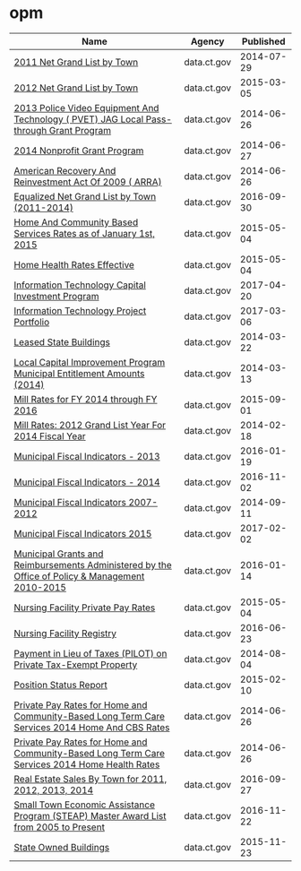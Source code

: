 # opm

Name | Agency | Published
---- | ---- | ---------
[2011 Net Grand List by Town](../datasets/7bf7-rsy9.md) | data.ct.gov | 2014-07-29
[2012 Net Grand List by Town](../datasets/ebya-9ie6.md) | data.ct.gov | 2015-03-05
[2013 Police Video Equipment And Technology ( PVET) JAG Local Pass-through Grant Program](../datasets/5m9p-astg.md) | data.ct.gov | 2014-06-26
[2014 Nonprofit Grant Program](../datasets/qcgq-9p42.md) | data.ct.gov | 2014-06-27
[American Recovery And Reinvestment Act Of 2009 ( ARRA)](../datasets/eugj-j27t.md) | data.ct.gov | 2014-06-26
[Equalized Net Grand List by Town (2011-2014)](../datasets/8rr8-a322.md) | data.ct.gov | 2016-09-30
[Home And Community Based Services Rates as of January 1st, 2015](../datasets/dtti-4mqx.md) | data.ct.gov | 2015-05-04
[Home Health Rates Effective](../datasets/jr68-tvgu.md) | data.ct.gov | 2015-05-04
[Information Technology Capital Investment Program](../datasets/g24u-uzzf.md) | data.ct.gov | 2017-04-20
[Information Technology Project Portfolio](../datasets/i7h5-rx65.md) | data.ct.gov | 2017-03-06
[Leased State Buildings](../datasets/khxa-vid2.md) | data.ct.gov | 2014-03-22
[Local Capital Improvement Program Municipal Entitlement Amounts (2014)](../datasets/u3kj-kc89.md) | data.ct.gov | 2014-03-13
[Mill Rates for FY 2014 through FY 2016](../datasets/ds7v-z32c.md) | data.ct.gov | 2015-09-01
[Mill Rates: 2012 Grand List Year For 2014 Fiscal Year](../datasets/686s-2uqm.md) | data.ct.gov | 2014-02-18
[Municipal Fiscal Indicators - 2013](../datasets/72by-n3wh.md) | data.ct.gov | 2016-01-19
[Municipal Fiscal Indicators - 2014](../datasets/5cym-55kp.md) | data.ct.gov | 2016-11-02
[Municipal Fiscal Indicators 2007-2012](../datasets/h7h2-manp.md) | data.ct.gov | 2014-09-11
[Municipal Fiscal Indicators 2015](../datasets/8pz3-js3d.md) | data.ct.gov | 2017-02-02
[Municipal Grants and Reimbursements Administered by the Office of Policy & Management 2010-2015](../datasets/5w85-2euh.md) | data.ct.gov | 2016-01-14
[Nursing Facility Private Pay Rates](../datasets/dj6a-6mcc.md) | data.ct.gov | 2015-05-04
[Nursing Facility Registry](../datasets/rm6f-b9qj.md) | data.ct.gov | 2016-06-23
[Payment in Lieu of Taxes (PILOT) on Private Tax-Exempt Property](../datasets/ax65-fnv9.md) | data.ct.gov | 2014-08-04
[Position Status Report](../datasets/cjb2-fkhn.md) | data.ct.gov | 2015-02-10
[Private Pay Rates for Home and Community-Based Long Term Care Services 2014 Home And CBS Rates](../datasets/efa5-f6zx.md) | data.ct.gov | 2014-06-26
[Private Pay Rates for Home and Community-Based Long Term Care Services 2014 Home Health Rates](../datasets/f42j-tjbt.md) | data.ct.gov | 2014-06-26
[Real Estate Sales By Town for 2011, 2012, 2013, 2014](../datasets/8udc-aepg.md) | data.ct.gov | 2016-09-27
[Small Town Economic Assistance Program (STEAP) Master Award List from 2005 to Present](../datasets/chzq-5cez.md) | data.ct.gov | 2016-11-22
[State Owned Buildings](../datasets/r8ci-yhcn.md) | data.ct.gov | 2015-11-23

